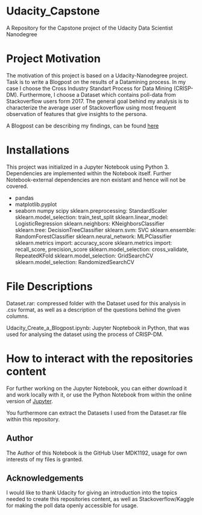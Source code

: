 # Udacity_Capstone
A Repository for the Capstone project of the Udacity Data Scientist Nanodegree



# Project Motivation
The motivation of this project is based on a Udacity-Nanodegree project. Task is to write a Blogpost on the results of a Datamining process. In my case I choose the Cross Industry Standart Process for Data Mining (CRISP-DM). Furthermore, I choose a Dataset which contains poll-data from Stackoverflow users form 2017. The general goal behind my analysis is to characterize the average user of Stackoverflow using most frequent observation of features that give insights to the persona.

A Blogpost can be describing my findings, can be found [here](https://medium.com/@mdk_57697/efforts-made-in-creating-a-generalized-classifier-for-cardiovascular-diseases-1927c1c6952)

# Installations
This project was initialized in a Jupyter Notebook using Python 3. Dependencies are implemented within the Notebook itself. 
Further Notebook-external dependencies are non existant and hence will not be covered.

- pandas 
- matplotlib.pyplot 
- seaborn 
numpy
scipy
sklearn.preprocessing: StandardScaler
sklearn.model_selection: train_test_split
sklearn.linear_model: LogisticRegression
sklearn.neighbors: KNeighborsClassifier
sklearn.tree: DecisionTreeClassifier
sklearn.svm: SVC
sklearn.ensemble: RandomForestClassifier
sklearn.neural_network: MLPClassifier
sklearn.metrics import: accuracy_score
sklearn.metrics import: recall_score, precision_score
sklearn.model_selection: cross_validate, RepeatedKFold
sklearn.model_selection: GridSearchCV
sklearn.model_selection: RandomizedSearchCV

# File Descriptions

Dataset.rar: compressed folder with the Dataset used for this analysis in .csv format, as well as a description of the questions behind the given columns.

Udacity_Create_a_Blogpost.ipynb: Jupyter Noptebook in Python, that was used for analysing the dataset using the process of CRISP-DM.

# How to interact with the repositories content

For further working on the Jupyter Notebook, you can either download it and work locally with it, or use the Python Notebook from within the online version of [Jupyter](https://jupyter.org/try).

You furthermore can extract the Datasets I used from the Dataset.rar file within this repository.

## Author
The Author of this Notebook is the GitHub User MDK1192, usage for own interests of my files is granted.

## Acknowledgements
I would like to thank Udacity for giving an introduction into the topics needed to create this repositories content, as well as Stackoverflow/Kaggle for making the poll data openly accessible for usage.



